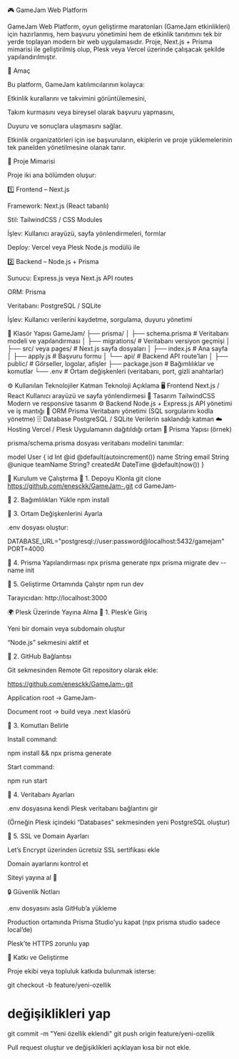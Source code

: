 🎮 GameJam Web Platform

GameJam Web Platform, oyun geliştirme maratonları (GameJam etkinlikleri) için hazırlanmış, hem başvuru yönetimini hem de etkinlik tanıtımını tek bir yerde toplayan modern bir web uygulamasıdır.
Proje, Next.js + Prisma mimarisi ile geliştirilmiş olup, Plesk veya Vercel üzerinde çalışacak şekilde yapılandırılmıştır.

🚀 Amaç

Bu platform, GameJam katılımcılarının kolayca:

Etkinlik kurallarını ve takvimini görüntülemesini,

Takım kurmasını veya bireysel olarak başvuru yapmasını,

Duyuru ve sonuçlara ulaşmasını sağlar.

Etkinlik organizatörleri için ise başvuruların, ekiplerin ve proje yüklemelerinin tek panelden yönetilmesine olanak tanır.

🧩 Proje Mimarisi

Proje iki ana bölümden oluşur:

1️⃣ Frontend – Next.js

Framework: Next.js (React tabanlı)

Stil: TailwindCSS / CSS Modules

İşlev: Kullanıcı arayüzü, sayfa yönlendirmeleri, formlar

Deploy: Vercel veya Plesk Node.js modülü ile

2️⃣ Backend – Node.js + Prisma

Sunucu: Express.js veya Next.js API routes

ORM: Prisma

Veritabanı: PostgreSQL / SQLite

İşlev: Kullanıcı verilerini kaydetme, sorgulama, duyuru yönetimi

📁 Klasör Yapısı
GameJam/
├── prisma/
│   ├── schema.prisma        # Veritabanı modeli ve yapılandırması
│   ├── migrations/          # Veritabanı versiyon geçmişi
│
├── src/ veya pages/         # Next.js sayfa dosyaları
│   ├── index.js             # Ana sayfa
│   ├── apply.js             # Başvuru formu
│   └── api/                 # Backend API route’ları
│
├── public/                  # Görseller, logolar, afişler
├── package.json             # Bağımlılıklar ve komutlar
└── .env                     # Ortam değişkenleri (veritabanı, port, gizli anahtarlar)

⚙️ Kullanılan Teknolojiler
Katman	Teknoloji	Açıklama
🖥️ Frontend	Next.js / React	Kullanıcı arayüzü ve sayfa yönlendirmesi
🎨 Tasarım	TailwindCSS	Modern ve responsive tasarım
⚙️ Backend	Node.js + Express.js	API yönetimi ve iş mantığı
🧠 ORM	Prisma	Veritabanı yönetimi (SQL sorgularını kodla yönetme)
🗄️ Database	PostgreSQL / SQLite	Verilerin saklandığı katman
☁️ Hosting	Vercel / Plesk	Uygulamanın dağıtıldığı ortam
🧠 Prisma Yapısı (örnek)

prisma/schema.prisma dosyası veritabanı modelini tanımlar:

model User {
  id        Int      @id @default(autoincrement())
  name      String
  email     String   @unique
  teamName  String?
  createdAt DateTime @default(now())
}

🧰 Kurulum ve Çalıştırma
🔹 1. Depoyu Klonla
git clone https://github.com/enesckk/GameJam-.git
cd GameJam-

🔹 2. Bağımlılıkları Yükle
npm install

🔹 3. Ortam Değişkenlerini Ayarla

.env dosyası oluştur:

DATABASE_URL="postgresql://user:password@localhost:5432/gamejam"
PORT=4000

🔹 4. Prisma Yapılandırması
npx prisma generate
npx prisma migrate dev --name init

🔹 5. Geliştirme Ortamında Çalıştır
npm run dev


Tarayıcıdan: http://localhost:3000

🌍 Plesk Üzerinde Yayına Alma
🔸 1. Plesk’e Giriş

Yeni bir domain veya subdomain oluştur

“Node.js” sekmesini aktif et

🔸 2. GitHub Bağlantısı

Git sekmesinden Remote Git repository olarak ekle:

https://github.com/enesckk/GameJam-.git


Application root → GameJam-

Document root → build veya .next klasörü

🔸 3. Komutları Belirle

Install command:

npm install && npx prisma generate


Start command:

npm run start

🔸 4. Veritabanı Ayarları

.env dosyasına kendi Plesk veritabanı bağlantını gir

(Örneğin Plesk içindeki “Databases” sekmesinden yeni PostgreSQL oluştur)

🔸 5. SSL ve Domain Ayarları

Let’s Encrypt üzerinden ücretsiz SSL sertifikası ekle

Domain ayarlarını kontrol et

Siteyi yayına al 🎉

🔒 Güvenlik Notları

.env dosyasını asla GitHub’a yükleme

Production ortamında Prisma Studio’yu kapat (npx prisma studio sadece local’de)

Plesk’te HTTPS zorunlu yap

👥 Katkı ve Geliştirme

Proje ekibi veya topluluk katkıda bulunmak isterse:

git checkout -b feature/yeni-ozellik
# değişiklikleri yap
git commit -m "Yeni özellik eklendi"
git push origin feature/yeni-ozellik


Pull request oluştur ve değişiklikleri açıklayan kısa bir not ekle.
